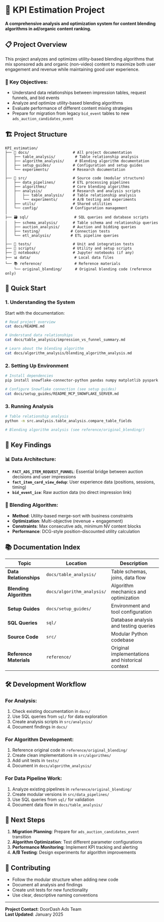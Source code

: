 # 🎯 KPI Estimation Project

**A comprehensive analysis and optimization system for content blending algorithms in ad/organic content ranking.**

## 📋 **Project Overview**

This project analyzes and optimizes utility-based blending algorithms that mix sponsored ads and organic (non-video) content to maximize both user engagement and revenue while maintaining good user experience.

### **🎯 Key Objectives:**
- Understand data relationships between impression tables, request funnels, and bid events
- Analyze and optimize utility-based blending algorithms
- Evaluate performance of different content mixing strategies
- Prepare for migration from legacy `bid_event` tables to new `ads_auction_candidates_event`

## 🏗️ **Project Structure**

```
KPI_estimation/
├── 📖 docs/                    # All project documentation
│   ├── table_analysis/         # Table relationship analysis
│   ├── algorithm_analysis/     # Blending algorithm documentation
│   ├── setup_guides/          # Configuration and setup guides
│   └── experiments/           # Research documentation
│
├── 🐍 src/                     # Source code (modular structure)
│   ├── data_pipelines/        # ETL processing pipelines
│   ├── algorithms/            # Core blending algorithms
│   ├── analysis/              # Research and analysis scripts
│   │   ├── table_analysis/    # Table relationship analysis
│   │   └── experiments/       # A/B testing and experiments
│   ├── utils/                 # Shared utilities
│   └── config/               # Configuration management
│
├── 🗃️ sql/                     # SQL queries and database scripts
│   ├── schema_analysis/       # Table schema and relationship queries
│   ├── auction_analysis/      # Auction and bidding queries
│   ├── testing/              # Connection tests
│   └── etl_analysis/         # ETL pipeline queries
│
├── 🧪 tests/                   # Unit and integration tests
├── 🔧 scripts/                 # Utility and setup scripts
├── 📓 notebooks/               # Jupyter notebooks (if any)
├── 📊 data/                    # Local data files
└── 📚 reference/               # Reference materials
    └── original_blending/      # Original blending code (reference only)
```

## 🚀 **Quick Start**

### **1. Understanding the System**
Start with the documentation:
```bash
# Read project overview
cat docs/README.md

# Understand data relationships
cat docs/table_analysis/impression_vs_funnel_summary.md

# Learn about the blending algorithm
cat docs/algorithm_analysis/blending_algorithm_analysis.md
```

### **2. Setting Up Environment**
```bash
# Install dependencies
pip install snowflake-connector-python pandas numpy matplotlib pyspark

# Configure Snowflake connection (see setup guides)
cat docs/setup_guides/README_MCP_SNOWFLAKE_SERVER.md
```

### **3. Running Analysis**
```bash
# Table relationship analysis
python -m src.analysis.table_analysis.compare_table_fields

# Blending algorithm analysis (see reference/original_blending/)
```

## 🎯 **Key Findings**

### **📊 Data Architecture:**
- **`FACT_ADS_ITEM_REQUEST_FUNNEL`**: Essential bridge between auction decisions and user impressions
- **`fact_item_card_view_dedup`**: User experience data (positions, sessions, timing)
- **`bid_event_ice`**: Raw auction data (no direct impression link)

### **🔄 Blending Algorithm:**
- **Method**: Utility-based merge-sort with business constraints
- **Optimization**: Multi-objective (revenue + engagement)
- **Constraints**: Max consecutive ads, minimum NV content blocks
- **Performance**: DCG-style position-discounted utility calculation

## 📚 **Documentation Index**

| Topic | Location | Description |
|-------|----------|-------------|
| **Data Relationships** | `docs/table_analysis/` | Table schemas, joins, data flow |
| **Blending Algorithm** | `docs/algorithm_analysis/` | Algorithm mechanics and optimization |
| **Setup Guides** | `docs/setup_guides/` | Environment and tool configuration |
| **SQL Queries** | `sql/` | Database analysis and testing queries |
| **Source Code** | `src/` | Modular Python codebase |
| **Reference Materials** | `reference/` | Original implementations and historical context |

## 🛠️ **Development Workflow**

### **For Analysis:**
1. Check existing documentation in `docs/`
2. Use SQL queries from `sql/` for data exploration
3. Create analysis scripts in `src/analysis/`
4. Document findings in `docs/`

### **For Algorithm Development:**
1. Reference original code in `reference/original_blending/`
2. Create clean implementations in `src/algorithms/`
3. Add unit tests in `tests/`
4. Document in `docs/algorithm_analysis/`

### **For Data Pipeline Work:**
1. Analyze existing pipelines in `reference/original_blending/`
2. Create modular versions in `src/data_pipelines/`
3. Use SQL queries from `sql/` for validation
4. Document data flow in `docs/table_analysis/`

## 🎯 **Next Steps**

1. **Migration Planning**: Prepare for `ads_auction_candidates_event` transition
2. **Algorithm Optimization**: Test different parameter configurations
3. **Performance Monitoring**: Implement KPI tracking and alerting
4. **A/B Testing**: Design experiments for algorithm improvements

## 🤝 **Contributing**

- Follow the modular structure when adding new code
- Document all analysis and findings
- Create unit tests for new functionality
- Use clear, descriptive naming conventions

---

**Project Contact**: DoorDash Ads Team  
**Last Updated**: January 2025